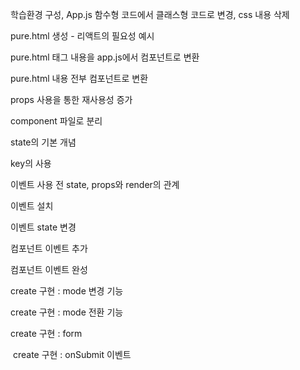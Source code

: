 학습환경 구성, App.js 함수형 코드에서 클래스형 코드로 변경, css 내용 삭제

pure.html 생성 - 리액트의 필요성 예시

pure.html 태그 내용을 app.js에서 컴포넌트로 변환 

pure.html 내용 전부 컴포넌트로 변환

props 사용을 통한 재사용성 증가

component 파일로 분리

state의 기본 개념

key의 사용

이벤트 사용 전 state, props와 render의 관계

이벤트 설치

이벤트 state 변경

컴포넌트 이벤트 추가

컴포넌트 이벤트 완성

create 구현 : mode 변경 기능

create 구현 : mode 전환 기능
 
create 구현 : form

 create 구현 : onSubmit 이벤트
